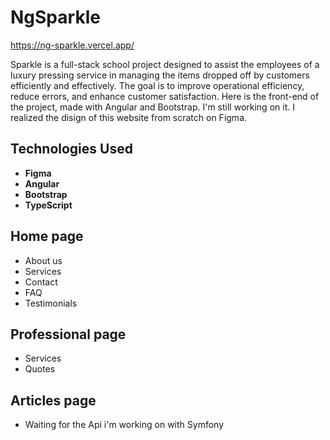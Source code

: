 # NgSparkle

https://ng-sparkle.vercel.app/

Sparkle is a full-stack school project designed to assist the employees of a luxury pressing service in managing the items dropped off by customers efficiently and effectively. The goal is to improve operational efficiency, reduce errors, and enhance customer satisfaction.
Here is the front-end of the project, made with Angular and Bootstrap. I'm still working on it.
I realized the disign of this website from scratch on Figma.

## Technologies Used

- **Figma**
- **Angular**
- **Bootstrap**
- **TypeScript**

## Home page
 - About us
 - Services
 - Contact
 - FAQ
 - Testimonials

 ## Professional page
 - Services
 - Quotes

 ## Articles page
 - Waiting for the Api i'm working on with Symfony


